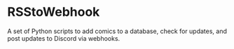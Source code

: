 # RSStoWebhook

A set of Python scripts to add comics to a database, check for updates, and post updates to Discord
via webhooks.
